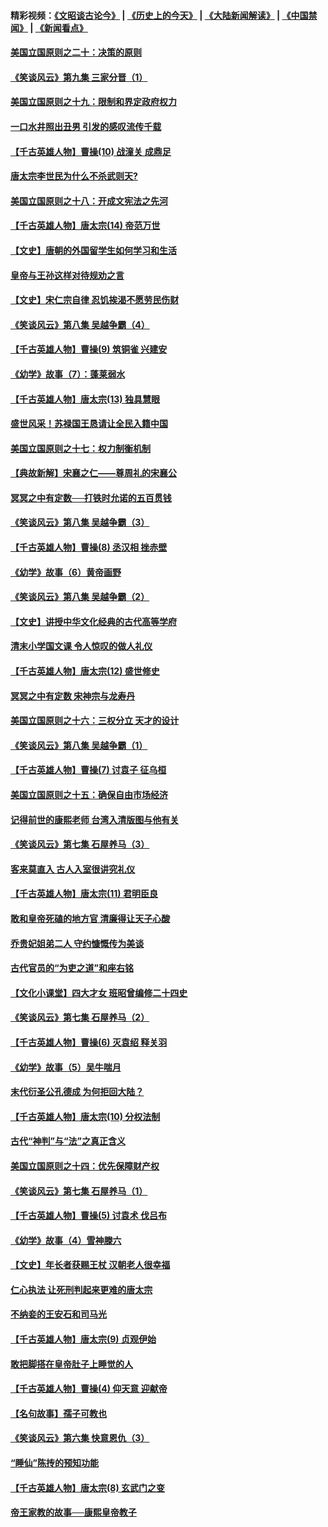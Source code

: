 #### 精彩视频：[《文昭谈古论今》](http://45.76.195.252/wenzhao) | [《历史上的今天》](http://45.76.195.252/today-in-history) | [《大陆新闻解读》](http://45.76.195.252/ntdtv-comedy) | [《中国禁闻》](http://45.76.195.252/ntdtv-news) | [《新闻看点》](http://45.76.195.252/news-insight) 

 #### [美国立国原则之二十：决策的原则](../pages/nsc975/n11034691.md?t=02111831) 

#### [《笑谈风云》第九集 三家分晋（1）](../pages/nsc975/n11028591.md?t=02111831) 

#### [美国立国原则之十九：限制和界定政府权力](../pages/nsc975/n11023895.md?t=02111831) 

#### [一口水井照出丑男 引发的感叹流传千载](../pages/nsc975/n11004598.md?t=02111831) 

#### [【千古英雄人物】曹操(10) 战潼关 成鼎足](../pages/nsc975/n7779963.md?t=02111831) 

#### [唐太宗李世民为什么不杀武则天?](../pages/nsc975/n11034040.md?t=02111831) 

#### [美国立国原则之十八：开成文宪法之先河](../pages/nsc975/n11008526.md?t=02111831) 

#### [【千古英雄人物】唐太宗(14) 帝范万世](../pages/nsc975/n8034234.md?t=02111831) 

#### [【文史】唐朝的外国留学生如何学习和生活](../pages/nsc975/n11010825.md?t=02111831) 

#### [皇帝与王孙这样对待规劝之言](../pages/nsc975/n10994666.md?t=02111831) 

#### [【文史】宋仁宗自律 忍饥挨渴不愿劳民伤财](../pages/nsc975/n10997349.md?t=02111831) 

#### [《笑谈风云》第八集 吴越争霸（4）](../pages/nsc975/n11010924.md?t=02111831) 

#### [【千古英雄人物】曹操(9) 筑铜雀 兴建安](../pages/nsc975/n7662497.md?t=02111831) 

#### [《幼学》故事（7）：蓬莱弱水](../pages/nsc975/n10990547.md?t=02111831) 

#### [【千古英雄人物】唐太宗(13) 独具慧眼](../pages/nsc975/n8034179.md?t=02111831) 

#### [盛世风采！苏禄国王恳请让全民入籍中国](../pages/nsc975/n10992284.md?t=02111831) 

#### [美国立国原则之十七：权力制衡机制](../pages/nsc975/n11002624.md?t=02111831) 

#### [【典故新解】宋襄之仁——尊周礼的宋襄公](../pages/nsc975/n11018653.md?t=02111831) 

#### [冥冥之中有定数──打铁时允诺的五百贯钱](../pages/nsc975/n334213.md?t=02111831) 

#### [《笑谈风云》第八集 吴越争霸（3）](../pages/nsc975/n11010889.md?t=02111831) 

#### [【千古英雄人物】曹操(8) 丞汉相 挫赤壁](../pages/nsc975/n7662490.md?t=02111831) 

#### [《幼学》故事（6）黄帝画野](../pages/nsc975/n10990546.md?t=02111831) 

#### [《笑谈风云》第八集 吴越争霸（2）](../pages/nsc975/n10996834.md?t=02111831) 

#### [【文史】讲授中华文化经典的古代高等学府](../pages/nsc975/n11003895.md?t=02111831) 

#### [清末小学国文课 令人惊叹的做人礼仪](../pages/nsc975/n10980226.md?t=02111831) 

#### [【千古英雄人物】唐太宗(12) 盛世修史](../pages/nsc975/n8034115.md?t=02111831) 

#### [冥冥之中有定数 宋神宗与龙寿丹](../pages/nsc975/n11008770.md?t=02111831) 

#### [美国立国原则之十六：三权分立 天才的设计](../pages/nsc975/n10991293.md?t=02111831) 

#### [《笑谈风云》第八集 吴越争霸（1）](../pages/nsc975/n10987751.md?t=02111831) 

#### [【千古英雄人物】曹操(7) 讨袁子 征乌桓](../pages/nsc975/n7662459.md?t=02111831) 

#### [美国立国原则之十五：确保自由市场经济](../pages/nsc975/n10957715.md?t=02111831) 

#### [记得前世的康熙老师 台湾入清版图与他有关](../pages/nsc975/n11004761.md?t=02111831) 

#### [《笑谈风云》第七集 石屋养马（3）](../pages/nsc975/n10964155.md?t=02111831) 

#### [客来莫直入 古人入室很讲究礼仪](../pages/nsc975/n11002636.md?t=02111831) 

#### [【千古英雄人物】唐太宗(11) 君明臣良](../pages/nsc975/n8030388.md?t=02111831) 

#### [敢和皇帝死磕的地方官 清廉得让天子心酸](../pages/nsc975/n10999336.md?t=02111831) 

#### [乔贵妃姐弟二人 守约慷慨传为美谈](../pages/nsc975/n10842491.md?t=02111831) 

#### [古代官员的“为吏之道”和座右铭](../pages/nsc975/n10989890.md?t=02111831) 

#### [【文化小课堂】四大才女 班昭曾编修二十四史](../pages/nsc975/n10996143.md?t=02111831) 

#### [《笑谈风云》第七集 石屋养马（2）](../pages/nsc975/n10964109.md?t=02111831) 

#### [【千古英雄人物】曹操(6) 灭袁绍 释关羽](../pages/nsc975/n7662436.md?t=02111831) 

#### [《幼学》故事（5）吴牛喘月](../pages/nsc975/n10806013.md?t=02111831) 

#### [末代衍圣公孔德成 为何拒回大陆？](../pages/nsc975/n10992548.md?t=02111831) 

#### [【千古英雄人物】唐太宗(10) 分权法制](../pages/nsc975/n8025970.md?t=02111831) 

#### [古代“神判”与“法”之真正含义](../pages/nsc975/n10982291.md?t=02111831) 

#### [美国立国原则之十四：优先保障财产权](../pages/nsc975/n10954086.md?t=02111831) 

#### [《笑谈风云》第七集 石屋养马（1）](../pages/nsc975/n10964072.md?t=02111831) 

#### [【千古英雄人物】曹操(5) 讨袁术 伐吕布](../pages/nsc975/n7637126.md?t=02111831) 

#### [《幼学》故事（4）雪神滕六](../pages/nsc975/n10806012.md?t=02111831) 

#### [【文史】年长者获赐王杖 汉朝老人很幸福](../pages/nsc975/n10980263.md?t=02111831) 

#### [仁心执法 让死刑判起来更难的唐太宗](../pages/nsc975/n10979954.md?t=02111831) 

#### [不纳妾的王安石和司马光](../pages/nsc975/n2647438.md?t=02111831) 

#### [【千古英雄人物】唐太宗(9) 贞观伊始](../pages/nsc975/n8022938.md?t=02111831) 

#### [敢把脚搭在皇帝肚子上睡觉的人](../pages/nsc975/n10975530.md?t=02111831) 

#### [【千古英雄人物】曹操(4) 仰天意 迎献帝](../pages/nsc975/n7637003.md?t=02111831) 

#### [【名句故事】孺子可教也](../pages/nsc975/n10371944.md?t=02111831) 

#### [《笑谈风云》第六集 快意恩仇（3）](../pages/nsc975/n10953824.md?t=02111831) 

#### [“睡仙”陈抟的预知功能](../pages/nsc975/n10955272.md?t=02111831) 

#### [【千古英雄人物】唐太宗(8) 玄武门之变](../pages/nsc975/n7979461.md?t=02111831) 

#### [帝王家教的故事──康熙皇帝教子](../pages/nsc975/n10764254.md?t=02111831) 

